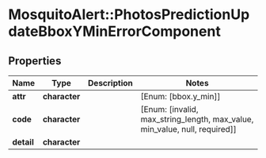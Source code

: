# MosquitoAlert::PhotosPredictionUpdateBboxYMinErrorComponent


## Properties
Name | Type | Description | Notes
------------ | ------------- | ------------- | -------------
**attr** | **character** |  | [Enum: [bbox.y_min]] 
**code** | **character** |  | [Enum: [invalid, max_string_length, max_value, min_value, null, required]] 
**detail** | **character** |  | 


